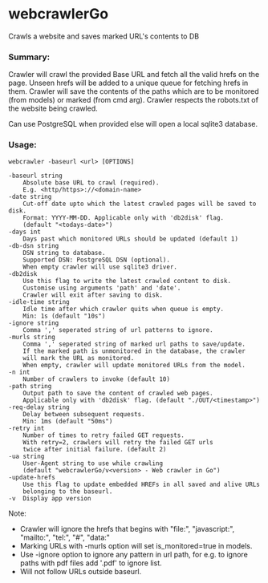 # webcrawlerGo
 Crawls a website and saves marked URL's contents to DB

### Summary:
Crawler will crawl the provided Base URL and fetch all the valid hrefs on the page.
Unseen hrefs will be added to a unique queue for fetching hrefs in them.
Crawler will save the contents of the paths which are to be monitored (from models) or marked (from cmd arg).
Crawler respects the robots.txt of the website being crawled.

Can use PostgreSQL when provided else will open a local sqlite3 database.

### Usage:

    webcrawler -baseurl <url> [OPTIONS]

    -baseurl string
        Absolute base URL to crawl (required).
        E.g. <http/https>://<domain-name>
    -date string
        Cut-off date upto which the latest crawled pages will be saved to disk.
        Format: YYYY-MM-DD. Applicable only with 'db2disk' flag.
        (default "<todays-date>")
    -days int
        Days past which monitored URLs should be updated (default 1)
    -db-dsn string
        DSN string to database.
        Supported DSN: PostgreSQL DSN (optional).
        When empty crawler will use sqlite3 driver.
    -db2disk
        Use this flag to write the latest crawled content to disk.
        Customise using arguments 'path' and 'date'.
        Crawler will exit after saving to disk.
    -idle-time string
        Idle time after which crawler quits when queue is empty.
        Min: 1s (default "10s")
    -ignore string
        Comma ',' seperated string of url patterns to ignore.
    -murls string
        Comma ',' seperated string of marked url paths to save/update.
        If the marked path is unmonitored in the database, the crawler
        will mark the URL as monitored.
        When empty, crawler will update monitored URLs from the model.
    -n int
        Number of crawlers to invoke (default 10)
    -path string
        Output path to save the content of crawled web pages.
        Applicable only with 'db2disk' flag. (default "./OUT/<timestamp>")
    -req-delay string
        Delay between subsequent requests.
        Min: 1ms (default "50ms")
    -retry int
        Number of times to retry failed GET requests.
        With retry=2, crawlers will retry the failed GET urls
        twice after initial failure. (default 2)
    -ua string
        User-Agent string to use while crawling
        (default "webcrawlerGo/v<version> - Web crawler in Go")
    -update-hrefs
        Use this flag to update embedded HREFs in all saved and alive URLs
        belonging to the baseurl.
    -v  Display app version

  Note: 
   - Crawler will ignore the hrefs that begins with "file:", "javascript:", "mailto:", "tel:", "#", "data:"
   - Marking URLs with -murls option will set is_monitored=true in models.
   - Use -ignore option to ignore any pattern in url path, for e.g. to ignore paths with pdf files add '.pdf' to ignore
   list.
   - Will not follow URLs outside baseurl.

